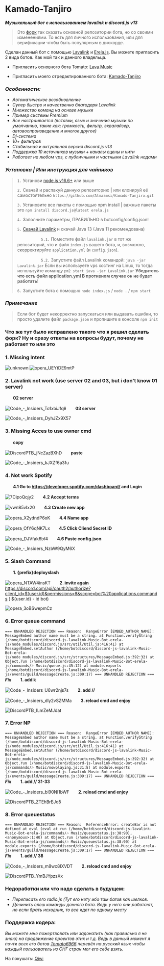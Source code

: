 # Kamado-Tanjiro
_**Музыкальный бот с использованием lavalink и discord.js v13**_

> Это [форк](https://github.com/Tomato6966/discord-js-lavalink-Music-Bot-erela-js) так сказать основной репозитории бота, но со своими изменениями. То есть для личного использования, или для верификации чтобы быть популярным в дискорде. 

Сделан данный бот с помощью [Lavalink](https://github.com/freyacodes/Lavalink) и [Erela.js](https://erelajs-docs.netlify.app/docs/gettingstarted.html). Вы можете пригласить 2 вида ботов. Как мой так и данного владельца.

- Пригласить основного бота Tomato: [Lava Music](https://lava.milrato.dev/)

- Пригласить моего отредактированного бота: [Kamado-Tanjiro](https://discord.com/api/oauth2/authorize?client_id=949758120001929226&permissions=8&scope=bot%20applications.commands)


### **_Особенности:_**

- _Автоматическое возобновление_
- _Супер быстро и качественно благодаря Lavalink_
- _Множество команд на основе музыки_
- _Пример системы Premium_
- _Все настраивается (вставки, язык и значения музыки по умолчанию, такие как: громкость, фильтр, эквалайзер, автовоспроизведение и многое другое)_
- _Dj-система_
- _10+ фильтров_
- _Стабильная и актуальная версия discord.js v13_
- _Поддержка 10 источников музыки + каналы сцены и нити_
- _Работает на любом vps, с публичными и частными Lavalink нодами_

### _Установка | Или инструкция для чайников_

> `1.` Установи [node.js v16.6+](https://nodejs.org/en) или выше
> 
> `2.` Скачай и распакуй данную репозиторию | или клонируй её самостоятельно `https://github.com/Almazmsi/Kamado-Tanjiro.git`
> 
> `3.` Установите все пакеты с помощью npm install | важные пакеты это `npm install discord.js@latest erela.js`
> 
> `4.` Заполните параметры, ПРАВИЛЬНО в botconfig/config.json!
> 
>`5.` [Скачай Lavalink](https://github.com/freyacodes/Lavalink/releases/download/3.4/Lavalink.jar) и скачай Java 13 (Java 11 рекомендована)
> 
> ㅤㅤㅤㅤㅤㅤ`5.1.` Поместите файл `lavalink.jar` в тот же репозиторий, что и файл `index.js` вашего бота, и, возможно, скорректируйте `application.yml` (и `config.json`).
> 
> ㅤㅤㅤㅤㅤㅤ`5.2.` Запустите файл Lavalink командой: `java -jar Lavalink.jar` Если вы используете vps хостинг на Linux, то тогда используйте команду `pm2 start java -jar Lavalink.jar` **Убедитесь что есть файл application.yml В противном случае он не будет работать!**
> 
> `6.` Запустите бота с помощью `node index.js` / `node .` / `npm start`

### _Примечание_
> Если бот будет некорректно запускаться или выдавать ошибки, то просто удалите файл `package.json` и пропишите в консоле `npm init`


### Что же тут было исправлено такого что я решил сделать форк? Ну и сразу ответы на вопросы будут, почему не работает то или это

### 1. Missing Intent
![unknown](https://user-images.githubusercontent.com/72695998/154854554-cd2a2153-9ac3-404a-80f6-089961568458.png)
![opera_UEYtDE9mtP](https://user-images.githubusercontent.com/72695998/154824780-f60958bd-859e-4163-baeb-d6df81b56719.png)

### 2. Lavalink not work (use server 02 and 03, but i don't know 01 server)

ㅤㅤ**02 server**

![Code_-_Insiders_To1xbiJfq9](https://user-images.githubusercontent.com/72695998/154824816-16789f10-43ac-4ee5-843e-41b1980af369.png)
ㅤㅤ**03 server**

![Code_-_Insiders_DyhJZx9X57](https://user-images.githubusercontent.com/72695998/154824822-3aa08caa-25db-4d19-9984-5d90ef711a34.png)

### 3. Missing Acces to use owner cmd

ㅤㅤ**copy**

![DiscordPTB_jNcZazBXhD](https://user-images.githubusercontent.com/72695998/154824867-a322c459-4c5a-4db0-82b1-0a2b83cd43f5.png)
ㅤㅤ**paste**

![Code_-_Insiders_kJXZf6a3fu](https://user-images.githubusercontent.com/72695998/154824877-b1c104df-5b68-4955-9621-e36218650e07.png)

### 4. Not work Spotify

ㅤㅤ**4.1 Go to https://developer.spotify.com/dashboard/ and Login**

![7CipoQqjy2](https://user-images.githubusercontent.com/72695998/154824967-f3fec104-d84c-42a4-ba61-c62b6e859f36.png)
ㅤㅤ**4.2  Accept terms**

![vwn85vIx20](https://user-images.githubusercontent.com/72695998/154825537-101dd0aa-fa19-4410-93c1-90ae3b87fe9a.png)
ㅤㅤ**4.3 Create new app**

![opera_X2ydndP6oK](https://user-images.githubusercontent.com/72695998/154825546-1b364316-8c24-4a0d-85d1-b581fb561ce9.png)
ㅤㅤ**4.4 Name app**

![opera_OfY6qNK7Lx](https://user-images.githubusercontent.com/72695998/154825550-f342cc81-2b0e-4632-b54e-a5f035a51a3c.png)
ㅤㅤ**4.5 Click Cliend Secret ID**

![opera_DJVfak6bf4](https://user-images.githubusercontent.com/72695998/154825644-caf12b52-657e-458d-8d94-f8813b7eb12e.png)
ㅤㅤ**4.6 Paste config.json**

![Code_-_Insiders_NzbW9QyM6X](https://user-images.githubusercontent.com/72695998/154825660-fd9888a3-1c11-48c5-b96f-1ea893415e5f.png)

### 5. Slash Command
ㅤㅤ**1. {prefix}deployslash**

![opera_NTAW4insKT](https://user-images.githubusercontent.com/72695998/154826441-d20ba40e-b992-4f23-9b73-a268458134d8.png)
ㅤㅤ**2. invite again**
https://discord.com/api/oauth2/authorize?client_id=${user.id}&permissions=8&scope=bot%20applications.commands ( ${user.id} - id bot)

![opera_3oBSwepmCz](https://user-images.githubusercontent.com/72695998/154826542-6a7a2cb7-c26f-44a0-8c8d-7996f02e0d5d.png)

### 6. Error queue command
`=== UNHANDLED REJECTION ===
Reason:  RangeError [EMBED_AUTHOR_NAME]: MessageEmbed author name must be a string.
    at Function.verifyString (/home/botdiscord/discord-js-lavalink-Music-Bot-erela-js/node_modules/discord.js/src/util/Util.js:416:41)
    at MessageEmbed.setAuthor (/home/botdiscord/discord-js-lavalink-Music-Bot-erela-js/node_modules/discord.js/src/structures/MessageEmbed.js:392:32)
    at Object.run (/home/botdiscord/discord-js-lavalink-Music-Bot-erela-js/commands/🎶 Music/queue.js:45:12)
    at module.exports (/home/botdiscord/discord-js-lavalink-Music-Bot-erela-js/events/guild/messageCreate.js:309:17)
=== UNHANDLED REJECTION ===`
_**Fix**_
ㅤㅤ**1. add k**

![Code_-_Insiders_U6wr2njs7s](https://user-images.githubusercontent.com/72695998/154825999-173f7497-ee79-4a66-870e-3eb1ead21670.png)
ㅤㅤ**2. add //**

![Code_-_Insiders_dIy2vSZMMa](https://user-images.githubusercontent.com/72695998/154826009-9f858289-6e62-454d-85a5-26ca8cdba046.png)
ㅤㅤ**3. reload cmd and enjoy**

![DiscordPTB_ILmZeMJdat](https://user-images.githubusercontent.com/72695998/154826022-6ef057ca-3f64-46fd-9283-f9e59584630a.png)

### 7. Error NP
`=== UNHANDLED REJECTION ===
Reason:  RangeError [EMBED_AUTHOR_NAME]: MessageEmbed author name must be a string.
    at Function.verifyString (/home/botdiscord/discord-js-lavalink-Music-Bot-erela-js/node_modules/discord.js/src/util/Util.js:416:41)
    at MessageEmbed.setAuthor (/home/botdiscord/discord-js-lavalink-Music-Bot-erela-js/node_modules/discord.js/src/structures/MessageEmbed.js:392:32)
    at Object.run (/home/botdiscord/discord-js-lavalink-Music-Bot-erela-js/commands/🎶 Music/nowplaying.js:31:8)
    at module.exports (/home/botdiscord/discord-js-lavalink-Music-Bot-erela-js/events/guild/messageCreate.js:309:17)
=== UNHANDLED REJECTION ===`
_**Fix**_
ㅤㅤ**1. add // 31-33**

![Code_-_Insiders_bl90NI1bWF](https://user-images.githubusercontent.com/72695998/154826099-1a0815ee-b508-402e-a412-9d30ac3a54e9.png)
ㅤㅤ**2. reload cmd and enjoy**

![DiscordPTB_ZTEhBrEJd5](https://user-images.githubusercontent.com/72695998/154826196-a05c4b0a-0f42-496d-8a62-5c9561f2e43d.png)

### 8. Error queuestatus
`
=== UNHANDLED REJECTION ===
Reason:  ReferenceError: createBar is not defined
    at eval (eval at run (/home/botdiscord/discord-js-lavalink-Music-Bot-erela-js/commands/🎶 Music/queuestatus.js:38:90), <anonymous>:1:40)
    at Object.run (/home/botdiscord/discord-js-lavalink-Music-Bot-erela-js/commands/🎶 Music/queuestatus.js:38:90)
    at module.exports (/home/botdiscord/discord-js-lavalink-Music-Bot-erela-js/events/guild/messageCreate.js:309:17)
=== UNHANDLED REJECTION ===
`
_**Fix**_
ㅤㅤ**1. add // 38**

![Code_-_Insiders_m8wc8IXVDT](https://user-images.githubusercontent.com/72695998/154826697-8ba791dd-7959-4d23-83a9-0fcd34932b3d.png)
ㅤㅤ**2. reload cmd and enjoy**

![DiscordPTB_YmBJYpzsXx](https://user-images.githubusercontent.com/72695998/154826708-9b93a6bf-d458-4798-b72b-c58ba9f86c0d.png)

### Недоработки или что надо сделать в будущем:

-  _Переписать его radio.js (Тут его нету ибо там багов как шелков._
-  _Дочинить слеш команды данного бота. Ведь у него они работают, но если брать исходник, то все идет по одному месту_

### Поддержка кодера:
_Вы можете мне пожертвовать или задонатить (как правильно я не знаю) на продвижение проектов этих и т.д. Ведь в данный момент я почти всех его ботов [Tomato6966](https://github.com/Tomato6966) перевёл на русский язык чтобы каждый пользователь из СНГ стран мог его себе взять._ 

На покушать: [Qiwi](https://qiwi.com/n/ALMAZMSI)
